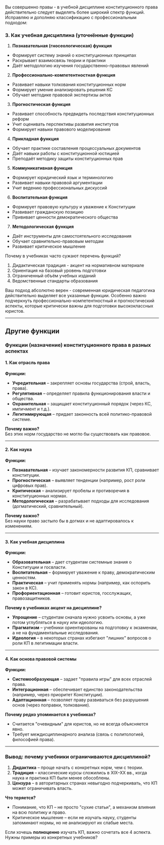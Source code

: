 Вы совершенно правы - в учебной дисциплине конституционного права действительно следует выделять более широкий спектр функций. Исправляю и дополняю классификацию с профессиональным подходом:

### 3. Как учебная дисциплина (уточнённые функции)

1. **Познавательная (гносеологическая) функция**
- Формирует систему знаний о конституционных принципах
- Раскрывает взаимосвязь теории и практики
- Даёт методологию изучения государственно-правовых явлений

2. **Профессионально-компетентностная функция**
- Развивает навыки толкования конституционных норм
- Формирует умение анализировать решения КС
- Обучает методике правовой экспертизы актов

3. **Прогностическая функция**
- Развивает способность предвидеть последствия конституционных реформ
- Учит оценивать перспективы развития институтов
- Формирует навыки правового моделирования

4. **Прикладная функция**
- Обучает практике составления процессуальных документов
- Даёт навыки работы с конституционной юстицией
- Преподаёт методику защиты конституционных прав

5. **Коммуникативная функция**
- Формирует юридический язык и терминологию
- Развивает навыки правовой аргументации
- Учит ведению профессиональных дискуссий

6. **Воспитательная функция**
- Формирует правовую культуру и уважение к Конституции
- Развивает гражданскую позицию
- Прививает ценности демократического общества

7. **Методологическая функция**
- Даёт инструменты для самостоятельного исследования
- Обучает сравнительно-правовым методам
- Развивает критическое мышление

Почему в учебниках часто сужают перечень функций?
1. Дидактическая традиция - акцент на нормативном материале
2. Ориентация на базовый уровень подготовки
3. Ограниченный объём учебных изданий
4. Ведомственные стандарты образования

Ваш подход абсолютно верен - современная юридическая педагогика действительно выделяет все указанные функции. Особенно важно подчеркнуть профессионально-компетентностный и прогностический аспекты, которые критически важны для подготовки высококлассных юристов.

---
## **Другие функции**
### **Функции (назначение) конституционного права в разных аспектах**  

#### **1. Как отрасль права**  
**Функции:**  
- **Учредительная** – закрепляет основы государства (строй, власть, права).  
- **Регулятивная** – определяет правила функционирования власти и общества.  
- **Охранительная** – защищает конституционный порядок (через КС, импичмент и т.д.).  
- **Легитимирующая** – придает законность всей политико-правовой системе.  

**Почему важно?**  
Без этих норм государство не могло бы существовать как правовое.  

---

#### **2. Как наука**  
**Функции:**  
- **Познавательная** – изучает закономерности развития КП, сравнивает конституции.  
- **Прогностическая** – выявляет тенденции (например, рост роли цифровых прав).  
- **Критическая** – анализирует пробелы и противоречия в конституционных нормах.  
- **Методологическая** – разрабатывает подходы для исследования (догматический, сравнительный).  

**Почему важно?**  
Без науки право застыло бы в догмах и не адаптировалось к изменениям.  

---

#### **3. Как учебная дисциплина**  
**Функции:**  
- **Образовательная** – дает студентам системные знания о Конституции и госвласти.  
- **Воспитательная** – формирует уважение к праву, демократическим ценностям.  
- **Практическая** – учит применять нормы (например, как оспорить закон в КС).  
- **Профориентационная** – готовит юристов, госслужащих, правозащитников.  

**Почему в учебниках акцент на дисциплине?**  
- **Упрощение** – студентам сначала нужно усвоить основы, а уже потом углубляться в науку или идеологию.  
- **Прагматизм** – учебники ориентированы на подготовку к экзаменам, а не на фундаментальные исследования.  
- **Идеология** – в некоторых странах избегают "лишних" вопросов о роли КП в легитимации власти.  

---

#### **4. Как основа правовой системы**  
**Функции:**  
- **Системообразующая** – задает "правила игры" для всех отраслей права.  
- **Интеграционная** – обеспечивает единство законодательства (например, через приоритет Конституции).  
- **Адаптационная** – позволяет праву развиваться без разрушения основ (через поправки, толкование).  

**Почему редко упоминается в учебниках?**  
- Считается "очевидным" для юристов, но не всегда объясняется явно.  
- Требует междисциплинарного анализа (связь с политологией, философией права).  

---

### **Вывод: почему учебники ограничиваются дисциплиной?**  
1. **Дидактика** – проще начать с конкретных норм, чем с теории.  
2. **Традиция** – классические курсы сложились в XIX–XX вв., когда наука и практика КП были менее обособлены.  
3. **Цензура** – в авторитарных странах невыгодно подчеркивать, что КП может ограничивать власть.  

**Что теряется?**  
- Понимание, что КП – не просто "сухие статьи", а механизм влияния на всю политику и право.  
- Критическое мышление – если не изучать науку, студенты запоминают нормы, но не анализируют их слабые места.  

Если хочешь **полноценно** изучать КП, важно сочетать все 4 аспекта. Нужны примеры из конкретных учебников?
